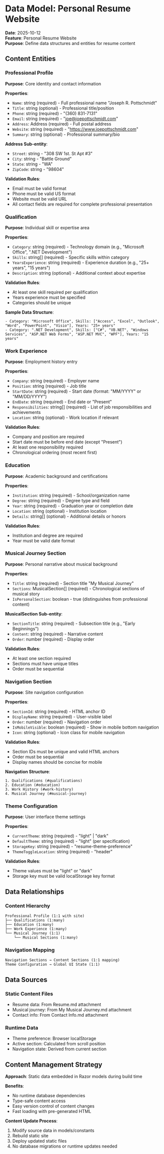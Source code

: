 # Data Model: Personal Resume Website

**Date**: 2025-10-12  
**Feature**: Personal Resume Website  
**Purpose**: Define data structures and entities for resume content

## Content Entities

### Professional Profile

**Purpose**: Core identity and contact information

**Properties**:
- `Name`: string (required) - Full professional name "Joseph R. Pottschmidt"
- `Title`: string (optional) - Professional title/position
- `Phone`: string (required) - "(360) 831-7131"
- `Email`: string (required) - "joe@joepottschmidt.com"  
- `Address`: Address (required) - Full postal address
- `Website`: string (required) - "https://www.joepottschmidt.com"
- `Summary`: string (optional) - Professional summary/bio

**Address Sub-entity**:
- `Street`: string - "308 SW 1st. St Apt #3"
- `City`: string - "Battle Ground"  
- `State`: string - "WA"
- `ZipCode`: string - "98604"

**Validation Rules**:
- Email must be valid format
- Phone must be valid US format
- Website must be valid URL
- All contact fields are required for complete professional presentation

### Qualification

**Purpose**: Individual skill or expertise area

**Properties**:
- `Category`: string (required) - Technology domain (e.g., "Microsoft Office", ".NET Development")
- `Skills`: string[] (required) - Specific skills within category
- `YearsExperience`: string (required) - Experience duration (e.g., "25+ years", "15 years")
- `Description`: string (optional) - Additional context about expertise

**Validation Rules**:
- At least one skill required per qualification
- Years experience must be specified
- Categories should be unique

**Sample Data Structure**:
```
- Category: "Microsoft Office", Skills: ["Access", "Excel", "Outlook", "Word", "PowerPoint", "Visio"], Years: "25+ years"
- Category: ".NET Development", Skills: ["C#", "VB.NET", "Windows Services", "ASP.NET Web Forms", "ASP.NET MVC", "WPF"], Years: "15 years"
```

### Work Experience

**Purpose**: Employment history entry

**Properties**:
- `Company`: string (required) - Employer name
- `Position`: string (required) - Job title
- `StartDate`: string (required) - Start date (format: "MM/YYYY" or "MM/DD/YYYY")
- `EndDate`: string (required) - End date or "Present"
- `Responsibilities`: string[] (required) - List of job responsibilities and achievements
- `Location`: string (optional) - Work location if relevant

**Validation Rules**:
- Company and position are required
- Start date must be before end date (except "Present")
- At least one responsibility required
- Chronological ordering (most recent first)

### Education

**Purpose**: Academic background and certifications

**Properties**:
- `Institution`: string (required) - School/organization name
- `Degree`: string (required) - Degree type and field
- `Year`: string (required) - Graduation year or completion date
- `Location`: string (optional) - Institution location
- `Details`: string[] (optional) - Additional details or honors

**Validation Rules**:
- Institution and degree are required
- Year must be valid date format

### Musical Journey Section

**Purpose**: Personal narrative about musical background

**Properties**:
- `Title`: string (required) - Section title "My Musical Journey"
- `Sections`: MusicalSection[] (required) - Chronological sections of musical story
- `IsPersonalSection`: boolean - true (distinguishes from professional content)

**MusicalSection Sub-entity**:
- `SectionTitle`: string (required) - Subsection title (e.g., "Early Beginnings")
- `Content`: string (required) - Narrative content
- `Order`: number (required) - Display order

**Validation Rules**:
- At least one section required
- Sections must have unique titles
- Order must be sequential

### Navigation Section

**Purpose**: Site navigation configuration

**Properties**:
- `SectionId`: string (required) - HTML anchor ID
- `DisplayName`: string (required) - User-visible label
- `Order`: number (required) - Navigation order
- `IsMobileVisible`: boolean (required) - Show in mobile bottom navigation
- `Icon`: string (optional) - Icon class for mobile navigation

**Validation Rules**:
- Section IDs must be unique and valid HTML anchors
- Order must be sequential
- Display names should be concise for mobile

**Navigation Structure**:
```
1. Qualifications (#qualifications)
2. Education (#education)  
3. Work History (#work-history)
4. Musical Journey (#musical-journey)
```

### Theme Configuration

**Purpose**: User interface theme settings

**Properties**:
- `CurrentTheme`: string (required) - "light" | "dark"
- `DefaultTheme`: string (required) - "light" (per specification)
- `StorageKey`: string (required) - "resume-theme-preference"
- `ThemeToggleLocation`: string (required) - "header"

**Validation Rules**:
- Theme values must be "light" or "dark"
- Storage key must be valid localStorage key format

## Data Relationships

### Content Hierarchy
```
Professional Profile (1:1 with site)
├── Qualifications (1:many)
├── Education (1:many) 
├── Work Experience (1:many)
└── Musical Journey (1:1)
    └── Musical Sections (1:many)
```

### Navigation Mapping
```
Navigation Sections → Content Sections (1:1 mapping)
Theme Configuration → Global UI State (1:1)
```

## Data Sources

### Static Content Files
- Resume data: From Resume.md attachment
- Musical journey: From My Musical Journey.md attachment  
- Contact info: From Contact Info.md attachment

### Runtime Data
- Theme preference: Browser localStorage
- Active section: Calculated from scroll position
- Navigation state: Derived from current section

## Content Management Strategy

**Approach**: Static data embedded in Razor models during build time

**Benefits**:
- No runtime database dependencies
- Type-safe content access
- Easy version control of content changes
- Fast loading with pre-generated HTML

**Content Update Process**:
1. Modify source data in models/constants
2. Rebuild static site
3. Deploy updated static files
4. No database migrations or runtime updates needed